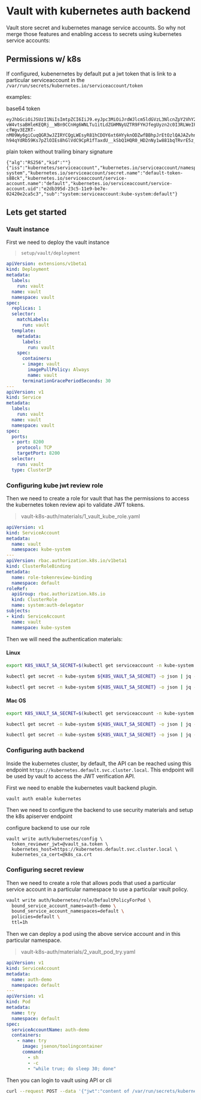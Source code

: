 # Vault with kubernetes auth backend

Vault store secret and kubernetes manage service accounts. So why not merge those features and enabling access to secrets using kubernetes service accounts:

## Permissions w/ k8s

If configured, kubenernetes by default put a jwt token that is link to a particular serviceaccount in the `/var/run/secrets/kubernetes.io/serviceaccount/token`

examples:

base64 token
```
eyJhbGciOiJSUzI1NiIsImtpZCI6IiJ9.eyJpc3MiOiJrdWJlcm5ldGVzL3NlcnZpY2VhY2NvdW50Iiwia3ViZXJuZXRlcy5pby9zZXJ2aWNlYWNjb3VudC9uYW1lc3BhY2UiOiJrdWJlLXN5c3RlbSIsImt1YmVybmV0ZXMuaW8vc2VydmljZWFjY291bnQvc2VjcmV0Lm5hbWUiOiJkZWZhdWx0LXRva2VuLXM4OGNrIiwia3ViZXJuZXRlcy5pby9zZXJ2aWNlYWNjb3VudC9zZXJ2aWNlLWFjY291bnQubmFtZSI6ImRlZmF1bHQiLCJrdWJlcm5ldGVzLmlvL3NlcnZpY2VhY2NvdW50L3NlcnZpY2UtYWNjb3VudC51aWQiOiJlMmRiMzk1ZC0yM2M1LTExZTktYmU3ZS0wMjQyMGUyY2E1YzMiLCJzdWIiOiJzeXN0ZW06c2VydmljZWFjY291bnQ6a3ViZS1zeXN0ZW06ZGVmYXVsdCJ9.GoCmth-vW4vtsaBHleKEQRj__WBn9CCnHg6WNLTu1itLdZGHMNyUZTR9FYHJfegUyzn2c0I3RLWeIPwHBGqdwn-cfWgv3EZRT-nM09Wy6giCuqQGR3wJZIRYCQgLWEsyR81hCDOY6xt6HYyknODZwfBBhpJrEtOzlQAJAZvhnMpJsxn8CAR8kLSlw84ocO0tIK-h94qYdRb59Ks7pZlOIEs8hGlVdC9CpR1fTaxdU__kSbQ1HQR0_HD2nNy1w881bqTRvrE5z_5t1IMKgtbKqUWgUApiDvzUbqKMaptkfMnAu6Y1nHCjzTjmboy0S7JpqW1Ugid6obZnVXXnpMLKJQ```
```

plain token without trailing binary signature
```
{"alg":"RS256","kid":""}{"iss":"kubernetes/serviceaccount","kubernetes.io/serviceaccount/namespace":"kube-system","kubernetes.io/serviceaccount/secret.name":"default-token-s88ck","kubernetes.io/serviceaccount/service-account.name":"default","kubernetes.io/serviceaccount/service-account.uid":"e2db395d-23c5-11e9-be7e-02420e2ca5c3","sub":"system:serviceaccount:kube-system:default"}
```

## Lets get started

### Vault instance

First we need to deploy the vault instance

>`setup/vault/deployment`

```yaml
apiVersion: extensions/v1beta1
kind: Deployment
metadata:
  labels:
    run: vault
  name: vault
  namespace: vault
spec:
  replicas: 1
  selector:
    matchLabels:
      run: vault
  template:
    metadata:
      labels:
        run: vault
    spec:
      containers:
      - image: vault
        imagePullPolicy: Always
        name: vault
      terminationGracePeriodSeconds: 30
---
apiVersion: v1
kind: Service
metadata:
  labels:
    run: vault
  name: vault
  namespace: vault
spec:
  ports:
  - port: 8200
    protocol: TCP
    targetPort: 8200
  selector:
    run: vault
  type: ClusterIP
```

### Configuring kube jwt review role

Then we need to create a role for vault that has the permissions to access the kubernetes token review api to validate JWT tokens.

>vault-k8s-auth/materials/1_vault_kube_role.yaml

```yaml
apiVersion: v1
kind: ServiceAccount
metadata:
  name: vault
  namespace: kube-system
---
apiVersion: rbac.authorization.k8s.io/v1beta1
kind: ClusterRoleBinding
metadata:
  name: role-tokenreview-binding
  namespace: default
roleRef:
  apiGroup: rbac.authorization.k8s.io
  kind: ClusterRole
  name: system:auth-delegator
subjects:
- kind: ServiceAccount
  name: vault
  namespace: kube-system
```

Then we will need the authentication materials:

#### Linux

```sh
export K8S_VAULT_SA_SECRET=$(kubectl get serviceaccount -n kube-system vault -o json  | jq -Mcr '.secrets[0].name')

kubectl get secret -n kube-system ${K8S_VAULT_SA_SECRET} -o json | jq -Mcr '.data["token"]' | base64 -d > vault_sa.token

kubectl get secret -n kube-system ${K8S_VAULT_SA_SECRET} -o json | jq -Mcr '.data["ca.crt"]' | base64 -d > k8s_ca.crt
```

#### Mac OS

```sh
export K8S_VAULT_SA_SECRET=$(kubectl get serviceaccount -n kube-system vault -o json  | jq -Mcr '.secrets[0].name')

kubectl get secret -n kube-system ${K8S_VAULT_SA_SECRET} -o json | jq -Mcr '.data["token"]' | base64 -D > vault_sa.token

kubectl get secret -n kube-system ${K8S_VAULT_SA_SECRET} -o json | jq -Mcr '.data["ca.crt"]' | base64 -D > k8s_ca.crt
```


### Configuring auth backend

Inside the kubernetes cluster, by default, the API can be reached using this endpoint `https://kubernetes.default.svc.cluster.local`. This endpoint will be used by vault to access the JWT verification API.

First we need to enable the kubernetes vault backend plugin.

```sh
vault auth enable kubernetes
```

Then we need to configure the backend to use security materials and setup the k8s apiserver endpoint

configure backend to use our role
```
vault write auth/kubernetes/config \
  token_reviewer_jwt=@vault_sa.token \
  kubernetes_host=https://kubernetes.default.svc.cluster.local \
  kubernetes_ca_cert=@k8s_ca.crt
```

### Configuring secret review

Then we need to create a role that allows pods that used a particular service account in a particular namespace to use a particular vault policy.

```sh
vault write auth/kubernetes/role/DefaultPolicyForPod \
  bound_service_account_names=auth-demo \
  bound_service_account_namespaces=default \
  policies=default \
  ttl=1h
```

Then we can deploy a pod using the above service account and in this particular namespace.

>vault-k8s-auth/materials/2_vault_pod_try.yaml
```yaml
apiVersion: v1
kind: ServiceAccount
metadata:
  name: auth-demo
  namespace: default
---
apiVersion: v1
kind: Pod
metadata:
  name: try
  namespace: default
spec:
  serviceAccountName: auth-demo
  containers:
    - name: try
      image: jsenon/toolingcontainer
      command:
        - sh
        - -c
        - "while true; do sleep 30; done"
```

Then you can login to vault using API or cli

```sh
curl --request POST --data '{"jwt":"content of /var/run/secrets/kubernetes.io/serviceaccount/token", "role": "DefaultPolicyForPod"}' http://vault.vault:8200/v1/auth/kubernetes/login
```